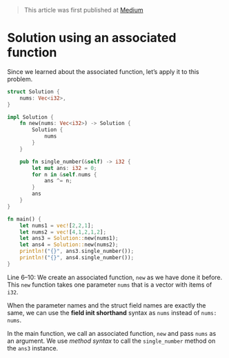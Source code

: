 > This article was first published at [Medium](https://towardsdatascience.com/a-comprehensive-tutorial-to-rust-operators-for-beginners-11554b2c64d4)

# Solution using an associated function

Since we learned about the associated function, let’s apply it to this problem.


```rust runnable
struct Solution {
    nums: Vec<i32>,
}

impl Solution {
    fn new(nums: Vec<i32>) -> Solution {
        Solution {
            nums
        }
    }

    pub fn single_number(&self) -> i32 {
        let mut ans: i32 = 0;
        for n in &self.nums {
            ans ^= n;
        }
        ans
    }
}

fn main() {
    let nums1 = vec![2,2,1];
    let nums2 = vec![4,1,2,1,2];
    let ans3 = Solution::new(nums1); 
    let ans4 = Solution::new(nums2);
    println!("{}", ans3.single_number());
    println!("{}", ans4.single_number());
}
```

Line 6–10: We create an associated function, `new` as we have done it before. This `new` function takes one parameter `nums` that is a vector with items of `i32`.

When the parameter names and the struct field names are exactly the same, we can use the **field init shorthand** syntax as `nums` instead of `nums: nums`.

In the main function, we call an associated function, `new` and pass `nums` as an argument. We use *method syntax* to call the `single_number` method on the `ans3` instance.
